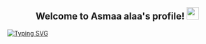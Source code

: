 
<h2 align="center">
  Welcome to Asmaa alaa's profile!
  <img src="https://media.giphy.com/media/hvRJCLFzcasrR4ia7z/giphy.gif" width="28">
</h2>
<!--Typing SVG(https://readme-typing-svg.demolab.com?font=Fira+Code&size=25&duration=3000&pause=999&color=F6469A&center=true&vCenter=true&multiline=true&random=false&width=435&lines=Full-stack+developer+;always+learning+new+things+)](https://git.io/typing-svg)--> 
<a href="https://git.io/typing-svg"><img src="https://readme-typing-svg.demolab.com?font=Fira+Code&size=25&duration=2001&pause=1001&color=F6469A&center=true&vCenter=true&multiline=true&random=false&width=440&height=45&lines=Full-stack+developer+;always+learning+new+things+" alt="Typing SVG" /></a>
